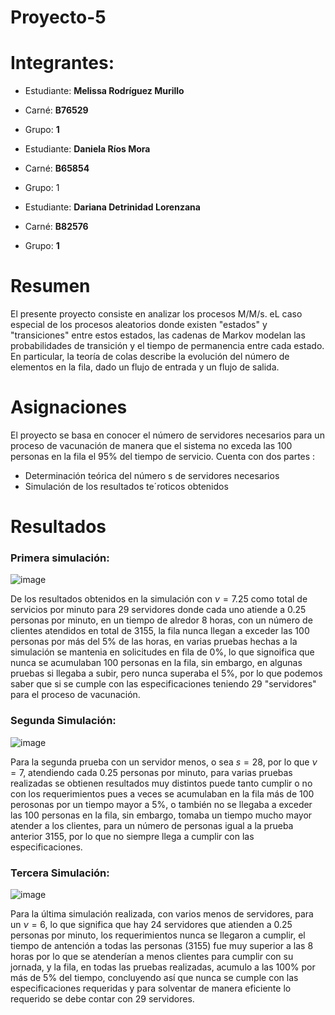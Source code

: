 # Proyecto-5

# Integrantes:
- Estudiante: **Melissa Rodríguez Murillo**
- Carné: **B76529**
- Grupo: **1**

- Estudiante: **Daniela Ríos Mora**
- Carné: **B65854**
- Grupo: 1

- Estudiante: **Dariana Detrinidad Lorenzana** 
- Carné: **B82576**
- Grupo: **1**


# Resumen 
El presente proyecto consiste en analizar los procesos M/M/s. eL caso especial de los procesos aleatorios donde existen "estados" y "transiciones" entre estos estados, las cadenas de Markov modelan las probabilidades de transición y el tiempo de permanencia entre cada estado. En particular, la teoría de colas describe la evolución del número de elementos en la fila, dado un flujo de entrada y un flujo de salida.

# Asignaciones
El proyecto se basa en conocer el número de servidores necesarios para un proceso de vacunación de manera que el sistema no exceda las 100 personas en la fila el 95% del tiempo de servicio.
Cuenta con dos partes :
- Determinación teórica del número s de servidores necesarios
- Simulación de los resultados te´roticos obtenidos

# Resultados
### Primera simulación:

![image](https://user-images.githubusercontent.com/22760012/127784387-fd52bcfc-0ce1-4cc3-bd2b-72dea0c06321.png)

De los resultados obtenidos en la simulación con $\nu = 7.25$ como total de servicios por minuto para 29 servidores donde cada uno atiende a 0.25 personas por minuto, en un tiempo de alredor 8 horas, con un número de clientes atendidos en total de 3155, la fila nunca llegan a exceder las 100 personas por más del 5% de las horas, en varias pruebas hechas a la simulación se mantenia en solicitudes en fila de 0%, lo que signoifica que nunca se acumulaban 100 personas en la fila, sin embargo, en algunas pruebas si llegaba a subir, pero nunca superaba el 5%, por lo que podemos saber que si se cumple con las especificaciones teniendo 29 "servidores" para el proceso de vacunación. 

### Segunda Simulación:

![image](https://user-images.githubusercontent.com/22760012/127784429-27d323a2-6160-448d-9aea-2d8583f362e5.png)

Para la segunda prueba con un servidor menos, o sea $s=28$, por lo que $\nu=7$, atendiendo cada 0.25 personas por minuto, para varias pruebas realizadas se obtienen resultados muy distintos puede tanto cumplir o no con los requerimientos pues a veces se acumulaban en la fila más de 100 perosonas por un tiempo mayor a 5%, o también no se llegaba a exceder las 100 personas en la fila, sin embargo, tomaba un tiempo mucho mayor atender a los clientes, para un número de personas igual a la prueba anterior 3155, por lo que no siempre llega a cumplir con las especificaciones.

### Tercera Simulación:

![image](https://user-images.githubusercontent.com/22760012/127784439-24a58ac5-5681-40b0-b01b-b70d59285923.png)

Para la última simulación realizada, con varios menos de servidores, para un $\nu=6$, lo que significa que hay 24 servidores que atienden a 0.25 personas por minuto, los requerimientos nunca se llegaron a cumplir, el tiempo de antención a todas las personas (3155) fue muy superior a las 8 horas por lo que se atenderían a menos clientes para cumplir con su jornada, y la fila, en todas las pruebas realizadas, acumulo a las 100% por más de 5% del tiempo, concluyendo así que nunca se cumple con las especificaciones requeridas y para solventar de manera eficiente lo requerido se debe contar con 29 servidores.




